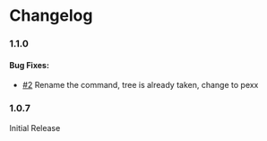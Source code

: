 # Changelog

### 1.1.0

#### Bug Fixes:

- [#2](https://github.com/sdras/project-explorer/issues/2) Rename the command, tree is already taken, change to pexx

### 1.0.7

Initial Release
